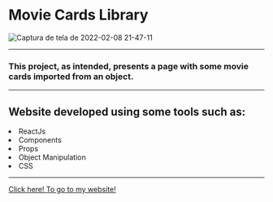 <div>
  <h1>Movie Cards Library</h1>
</div>

  ![Captura de tela de 2022-02-08 21-47-11](https://user-images.githubusercontent.com/87546112/153101739-c5e7cd3a-6858-4809-9795-06a8c0a540e2.png)

---

<div>
  <h3>This project, as intended, presents a page with some movie cards imported from an object.</h3>
</div>

---

<div>
  <h2>Website developed using some tools such as:</h2>
  <li>ReactJs</li>
  <li>Components</li>
  <li>Props</li>
  <li>Object Manipulation</li>
  <li>CSS</li>
</div>

---

[Click here! To go to my website!](https://viniciusrampazzomoviecards.vercel.app/)
